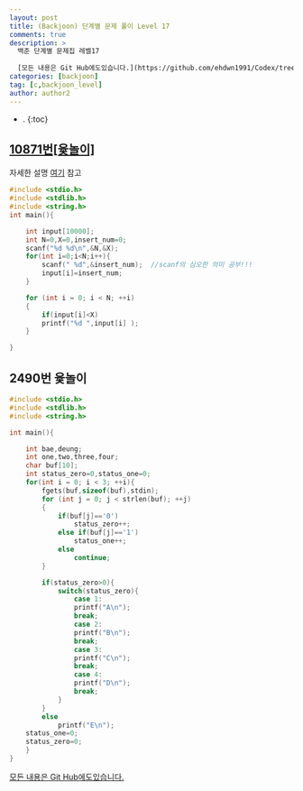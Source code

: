 ```yaml
---
layout: post
title: (Backjoon) 단계별 문제 풀이 Level 17
comments: true
description: >
  백준 단계별 문제집 레벨17  
  
  [모든 내용은 Git Hub에도있습니다.](https://github.com/ehdwn1991/Codex/tree/master/backjoon/Level_17)
categories: [backjoon]
tag: [c,backjoon_level]
author: author2
---
```

* . 
{:toc}
## [10871번[윷놀이]](https://www.acmicpc.net/problem/2490)
자세한 설명 [여기](2018-05-18-backjoon-Level4.md) 참고
```c
#include <stdio.h>
#include <stdlib.h>
#include <string.h>
int main(){

	int input[10000];
	int N=0,X=0,insert_num=0;
	scanf("%d %d\n",&N,&X);
	for(int i=0;i<N;i++){
		scanf(" %d",&insert_num);  //scanf의 심오한 의미 공부!!!
		input[i]=insert_num;
	}

	for (int i = 0; i < N; ++i)
	{
		if(input[i]<X)
		printf("%d ",input[i] );
	}

}
```

## 2490번 윷놀이
```c
#include <stdio.h>
#include <stdlib.h>
#include <string.h>

int main(){

	int bae,deung;
	int one,two,three,four;
	char buf[10];
	int status_zero=0,status_one=0;
	for(int i = 0; i < 3; ++i){
		fgets(buf,sizeof(buf),stdin);
		for (int j = 0; j < strlen(buf); ++j)
		{
			if(buf[j]=='0')
				status_zero++;
			else if(buf[j]=='1')
				status_one++;
			else
				continue;
		}

		if(status_zero>0){
			switch(status_zero){
				case 1:
				printf("A\n");
				break;
				case 2:
				printf("B\n");
				break;
				case 3:
				printf("C\n");
				break;
				case 4:
				printf("D\n");
				break;
			}
		}
		else
			printf("E\n");
	status_one=0;
	status_zero=0;
	}
}
```
[모든 내용은 Git Hub에도있습니다.](https://github.com/ehdwn1991/Codex/tree/master/backjoon/Level_17)